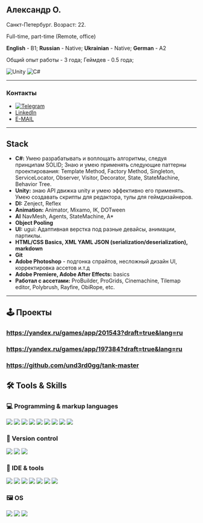 ## Александр О.
Санкт-Петербург. Возраст: 22.

Full-time, part-time (Remote, office)

**English** - B1; **Russian** - Native; **Ukrainian** - Native; **German** - A2

Общий опыт работы - 3 года; Геймдев - 0.5 года;


![Unity](https://img.shields.io/badge/unity-%23000000.svg?style=for-the-badge&logo=unity&logoColor=white)
![C#](https://img.shields.io/badge/c%23-%23239120.svg?style=for-the-badge&logo=c-sharp&logoColor=white)
***
### Контакты
- [![Telegram](https://img.shields.io/badge/-Telegram-090909?style=for-the-badge&logo=telegram)](https://t.me/und3rd0gg) 
- [LinkedIn](https://www.linkedin.com/in/alexandr-o-832096198/)
- [E-MAIL](mailto:und3rd099@gmail.com)
***
## Stack
- **C#:** Умею разрабатывать и воплощать алгоритмы, следуя принципам SOLID; Знаю и умею применять следующие паттерны проектирования: Template Method, Factory Method, Singleton, ServiceLocator, Observer, Visitor, Decorator, State, StateMachine, Behavior Tree.
- **Unity:** знаю API движка unity и умею эффективно его применять. Умею создавать скрипты для редактора, тулы для геймдизайнеров.
- **DI:** Zenject, Reflex
- **Animation:** Animator, Mixamo, IK, DOTween
- **AI** NavMesh, Agents, StateMachine, A*
- **Object Pooling**
- **UI:** ugui: Адаптивная верстка под разные девайсы, анимации, партиклы.
- **HTML/CSS Basics, XML YAML JSON (serialization/deserialization), markdown**
- **Git**
- **Adobe Photoshop** - подгонка спрайтов, несложный дизайн UI, корректировка ассетов и.т.д
- **Adobe Premiere, Adobe After Effects:** basics
- **Работал с ассетами:** ProBuilder, ProGrids, Cinemachine, Tilemap editor, Polybrush, Rayfire, ObiRope, etc.
***
## 🕹️ Проекты

### https://yandex.ru/games/app/201543?draft=true&lang=ru

### https://yandex.ru/games/app/197384?draft=true&lang=ru

### https://github.com/und3rd0gg/tank-master

## 🛠 Tools & Skills
### 💻 Programming & markup languages
<p align="left">
    <a href="#"><img src="https://img.shields.io/badge/C%2B%2B-00599C?style=for-the-badge&logo=c%2B%2B&logoColor=white"/></a>
    <a href="#"><img src="https://img.shields.io/badge/C%23-239120?style=for-the-badge&logo=c-sharp&logoColor=white" /></a>
    <a href="#"><img src="https://img.shields.io/badge/.NET-5C2D91?style=for-the-badge&logo=.net&logoColor=white"/></a>
    <a href="#"><img src="https://img.shields.io/badge/HTML-239120?style=for-the-badge&logo=html5&logoColor=white"/></a>
    <a href="#"><img src="https://img.shields.io/badge/CSS-239120?&style=for-the-badge&logo=css3&logoColor=white"/></a>
    <a href="#"><img src="https://img.shields.io/badge/JavaScript-323330?style=for-the-badge&logo=javascript&logoColor=F7DF1E"/></a>
    <a href="#"><img src="https://img.shields.io/badge/Json-121011?style=for-the-badge&logo=json&logoColor=white"/></a>
    <a href="#"><img src="https://img.shields.io/badge/markdown-%23000000.svg?style=for-the-badge&logo=markdown&logoColor=white"/></a>
    <a href="#"><img src="https://img.shields.io/badge/Shell_Script-121011?style=for-the-badge&logo=gnu-bash&logoColor=white"/></a>
</p>

### 🔀 Version control
<p align="left">
    <a href="#"><img src="https://img.shields.io/badge/GIT-E44C30?style=for-the-badge&logo=git&logoColor=white"/></a>
    <a href="#"><img src="https://img.shields.io/badge/GitHub-100000?style=for-the-badge&logo=github&logoColor=white"/></a>
    <a href="#"><img src="https://img.shields.io/badge/gitlab-%23181717.svg?style=for-the-badge&logo=gitlab&logoColor=white"/></a>
</p>

### 🧰 IDE & tools
<p align="left">
    <a href="#"><img src="https://img.shields.io/badge/Rider-000000?style=for-the-badge&logo=Rider&logoColor=red"/></a>
    <a href="#"><img src="https://img.shields.io/badge/Visual_Studio-5C2D91?style=for-the-badge&logo=visual%20studio&logoColor=white"/></a>
    <a href="#"><img src="https://img.shields.io/badge/Visual_Studio_Code-0078D4?style=for-the-badge&logo=visual%20studio%20code&logoColor=white"/></a>
    <a href="#"><img src="https://img.shields.io/badge/CMake-%23008FBA.svg?style=for-the-badge&logo=cmake&logoColor=white"/></a>
    <a href="#"><img src="https://img.shields.io/badge/blender-%23F5792A.svg?style=for-the-badge&logo=blender&logoColor=white"/></a>
    <a href="#"><img src="https://img.shields.io/badge/adobe%20photoshop-001c35.svg?style=for-the-badge&logo=adobe%20photoshop"/></a>
    <a href="#"><img src="https://img.shields.io/badge/Adobe%20Illustrator-FF9A00?style=for-the-badge&logo=adobe%20illustrator&logoColor=white"/></a>
</p>

### 🖼 OS
<p align="left">
    <a href="#"><img src="https://img.shields.io/badge/Windows-0078D6?style=for-the-badge&logo=windows&logoColor=white"/></a>
    <a href="#"><img src="https://img.shields.io/badge/Arch_Linux-1793D1?style=for-the-badge&logo=arch-linux&logoColor=white"/></a>
    <a href="#"><img src="https://img.shields.io/badge/Android-3DDC84?style=for-the-badge&logo=android&logoColor=white"/></a>
</p>
